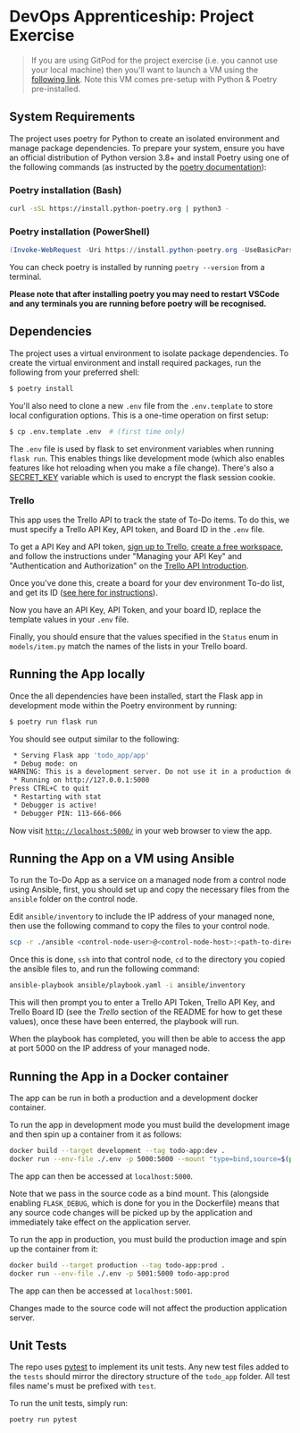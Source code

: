 # DevOps Apprenticeship: Project Exercise

> If you are using GitPod for the project exercise (i.e. you cannot use your local machine) then you'll want to launch a VM using the [following link](https://gitpod.io/#https://github.com/CorndelWithSoftwire/DevOps-Course-Starter). Note this VM comes pre-setup with Python & Poetry pre-installed.

## System Requirements

The project uses poetry for Python to create an isolated environment and manage package dependencies. To prepare your system, ensure you have an official distribution of Python version 3.8+ and install Poetry using one of the following commands (as instructed by the [poetry documentation](https://python-poetry.org/docs/#system-requirements)):

### Poetry installation (Bash)

```bash
curl -sSL https://install.python-poetry.org | python3 -
```

### Poetry installation (PowerShell)

```powershell
(Invoke-WebRequest -Uri https://install.python-poetry.org -UseBasicParsing).Content | py -
```

You can check poetry is installed by running `poetry --version` from a terminal.

**Please note that after installing poetry you may need to restart VSCode and any terminals you are running before poetry will be recognised.**

## Dependencies

The project uses a virtual environment to isolate package dependencies. To create the virtual environment and install required packages, run the following from your preferred shell:

```bash
$ poetry install
```

You'll also need to clone a new `.env` file from the `.env.template` to store local configuration options. This is a one-time operation on first setup:

```bash
$ cp .env.template .env  # (first time only)
```

The `.env` file is used by flask to set environment variables when running `flask run`. This enables things like development mode (which also enables features like hot reloading when you make a file change). There's also a [SECRET_KEY](https://flask.palletsprojects.com/en/2.3.x/config/#SECRET_KEY) variable which is used to encrypt the flask session cookie.


### Trello

This app uses the Trello API to track the state of To-Do items. To do this, we must specify a Trello API Key, API token, and Board ID in the `.env` file.

To get a API Key and API token, [sign up to Trello](https://trello.com/signup), [create a free workspace](https://support.atlassian.com/trello/docs/creating-a-new-workspace/), and follow the instructions under "Managing your API Key" and "Authentication and Authorization" on the [Trello API Introduction](https://developer.atlassian.com/cloud/trello/guides/rest-api/api-introduction/#your-first-api-call).

Once you've done this, create a board for your dev environment To-do list, and get its ID ([see here for instructions](https://developer.atlassian.com/cloud/trello/guides/rest-api/api-introduction/#your-first-api-call)).

Now you have an API Key, API Token, and your board ID, replace the template values in your `.env` file.

Finally, you should ensure that the values specified in the `Status` enum in `models/item.py` match the names of the lists in your Trello board.

## Running the App locally

Once the all dependencies have been installed, start the Flask app in development mode within the Poetry environment by running:
```bash
$ poetry run flask run
```

You should see output similar to the following:
```bash
 * Serving Flask app 'todo_app/app'
 * Debug mode: on
WARNING: This is a development server. Do not use it in a production deployment. Use a production WSGI server instead.
 * Running on http://127.0.0.1:5000
Press CTRL+C to quit
 * Restarting with stat
 * Debugger is active!
 * Debugger PIN: 113-666-066
```
Now visit [`http://localhost:5000/`](http://localhost:5000/) in your web browser to view the app.

## Running the App on a VM using Ansible

To run the To-Do App as a service on a managed node from a control node using Ansible, first, you should set up and copy the necessary files from the `ansible` folder on the control node.

Edit `ansible/inventory` to include the IP address of your managed none, then use the following command to copy the files to your control node.
```sh
scp -r ./ansible <control-node-user>@<control-node-host>:<path-to-directory-you-would-like-to-copy-to>
```

Once this is done, `ssh` into that control node, `cd` to the directory you copied the ansible files to, and run the following command:
```sh
ansible-playbook ansible/playbook.yaml -i ansible/inventory
```

This will then prompt you to enter a Trello API Token, Trello API Key, and Trello Board ID (see the *Trello* section of the README for how to get these values), once these have been enterred, the playbook will run.

When the playbook has completed, you will then be able to access the app at port 5000 on the IP address of your managed node.

## Running the App in a Docker container

The app can be run in both a production and a development docker container.

To run the app in development mode you must build the development image and then spin up a container from it as follows:

```bash
docker build --target development --tag todo-app:dev .
docker run --env-file ./.env -p 5000:5000 --mount "type=bind,source=$(pwd)/todo_app,target=/opt/todo_app" --detach todo-app:dev
```

The app can then be accessed at `localhost:5000`.

Note that we pass in the source code as a bind mount. This (alongside enabling `FLASK_DEBUG`, which is done for you in the Dockerfile) means that any source code changes will be picked up by the application and immediately take effect on the application server.

To run the app in production, you must build the production image and spin up the container from it:

```bash
docker build --target production --tag todo-app:prod .
docker run --env-file ./.env -p 5001:5000 todo-app:prod
```
The app can then be accessed at `localhost:5001`.

Changes made to the source code will not affect the production application server.

## Unit Tests

The repo uses [pytest](https://docs.pytest.org/en/8.0.x/) to implement its unit tests. Any new test files added to the `tests`
should mirror the directory structure of the `todo_app` folder. All test files name's must be prefixed with `test`.

To run the unit tests, simply run:
```bash
poetry run pytest
```